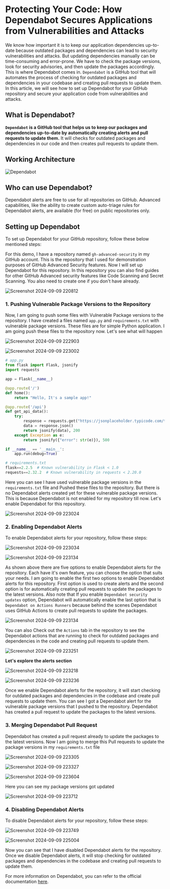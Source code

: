 # Protecting Your Code: How Dependabot Secures Applications from Vulnerabilities and Attacks

We know how important it is to keep our application dependencies up-to-date because outdated packages and dependencies can lead to security vulnerabilities and attacks. But updating dependencies manually can be time-consuming and error-prone. We have to check the package versions, look for security advisories, and then update the packages accordingly. This is where Dependabot comes in. `Dependabot` is a GitHub tool that will automates the process of checking for outdated packages and dependencies in your codebase and creating pull requests to update them. In this article, we will see how to set up Dependabot for your GitHub repository and secure your application code from vulnerabilities and attacks.

## What is Dependabot?

**`Dependabot` is a GitHub tool that helps us to keep our packages and dependencies up-to-date by automatically creating alerts and pull requests to update them.** It will checks for outdated packages and dependencies in our code and then creates pull requests to update them.

## Working Architecture

![Dependabot](https://github.com/user-attachments/assets/d35e2609-786d-4458-b4ad-197f1aff1788)

## Who can use Dependabot?

Dependabot alerts are free to use for all repositories on GitHub. Advanced capabilities, like the ability to create custom auto-triage rules for Dependabot alerts, are available (for free) on public repositories only.

## Setting up Dependabot

To set up Dependabot for your GitHub repository, follow these below mentioned steps:

For this demo, I have a repository named `gh-advanced-security` in my GitHub account. This is the repository that I used for demonstration purposes of GitHub Advanced Security features. Now I will set up Dependabot for this repository. In this repository you can also find guides for other GitHub Advanced security features like Code Scanning and Secret Scanning. You also need to create one if you don't have already.


![Screenshot 2024-09-09 220812](https://github.com/user-attachments/assets/47807865-93f5-4af1-922d-91dfe4d7acdb)


### 1. Pushing Vulnerable Package Versions to the Repository

Now, I am going to push some files with Vulnerable Package versions to the repository. I have created a files named `app.py` and `requirements.txt` with vulnerable package versions. These files are for simple Python application. I am going push these files to the repository now. Let's see what will happen


![Screenshot 2024-09-09 222903](https://github.com/user-attachments/assets/3c0c7840-bcd2-45af-9183-92ae09cff82c)


![Screenshot 2024-09-09 223002](https://github.com/user-attachments/assets/8b59d8db-737c-400f-8911-f4256511b018)



```python
# app.py
from flask import Flask, jsonify
import requests

app = Flask(__name__)

@app.route('/')
def home():
    return "Hello, It's a sample app!"

@app.route('/api')
def get_api_data():
    try:
        response = requests.get("https://jsonplaceholder.typicode.com/todos/1")
        data = response.json()
        return jsonify(data), 200
    except Exception as e:
        return jsonify({"error": str(e)}), 500

if __name__ == '__main__':
    app.run(debug=True)
```

```python
# requirements.txt
flask==2.2.5  # Known vulnerability in Flask < 1.0
requests==2.32.2  # Known vulnerability in requests < 2.20.0
```

Here you can see I have used vulnerable package versions in the `requirements.txt` file and Pushed these files to the repository. But there is no Dependabot alerts created yet for these vulnerable package versions. This is because Dependabot is not enabled for my repository till now. Let's enable Dependabot for this repository.


![Screenshot 2024-09-09 223024](https://github.com/user-attachments/assets/b841337b-006b-402c-b35d-faae52f8581d)


### 2. Enabling Dependabot Alerts

To enable Dependabot alerts for your repository, follow these steps:


![Screenshot 2024-09-09 223034](https://github.com/user-attachments/assets/c441e441-8e3d-4061-abf0-eadb843a808e)


![Screenshot 2024-09-09 223134](https://github.com/user-attachments/assets/41d0d447-c9c1-42c4-83f3-74cf5a8093ce)


As shown above there are five options to enable Dependabot alerts for the repository. Each have it's own feature, you can choose the option that suits your needs. I am going to enable the first two options to enable Dependabot alerts for this repository. First option is used to create alerts and the second option is for automatically creating pull requests to update the packages to the latest versions. Also note that If you enable `Dependabot security updates` option, Dependabot will automatically enable the last option that is `Dependabot on Actions Runners` because behind the scenes Dependabot uses GitHub Actions to create pull requests to update the packages.


![Screenshot 2024-09-09 223134](https://github.com/user-attachments/assets/a69628b8-9214-4780-aeef-cd38cbc0a241)


You can also Check out the `Actions` tab in the repository to see the Dependabot actions that are running to check for outdated packages and dependencies in the code and creating pull requests to update them.


![Screenshot 2024-09-09 223251](https://github.com/user-attachments/assets/2317662e-3059-4cf0-9680-89fff07d371f)


**Let's explore the alerts section**


![Screenshot 2024-09-09 223218](https://github.com/user-attachments/assets/706dbf10-3902-4665-ac6f-ef0d741a0dbe)


![Screenshot 2024-09-09 223236](https://github.com/user-attachments/assets/8c8b48ae-2a32-409d-a86f-a3860e27c8ba)


Once we enable Dependabot alerts for the repository, it will start checking for outdated packages and dependencies in the codebase and create pull requests to update them. You can see I got a Dependabot alert for the vulnerable package versions that I pushed to the repository. Dependabot has created a pull request to update the packages to the latest versions.

### 3. Merging Dependabot Pull Request

Dependabot has created a pull request already to update the packages to the latest versions. Now I am going to merge this Pull requests to update the package versions in my `requirements.txt` file


![Screenshot 2024-09-09 223305](https://github.com/user-attachments/assets/a76e85b8-fce4-4a81-bc2a-df29fcc0f4e8)


![Screenshot 2024-09-09 223327](https://github.com/user-attachments/assets/2542be86-05b2-415b-b43a-980a9005e0c2)


![Screenshot 2024-09-09 223604](https://github.com/user-attachments/assets/c07097c4-393a-44dc-889c-9ce2e73dfe93)


Here you can see my package versions got updated


![Screenshot 2024-09-09 223712](https://github.com/user-attachments/assets/8e5c5b0b-0ff9-46a8-8efe-b48f9db2cff6)


### 4. Disabling Dependabot Alerts

To disable Dependabot alerts for your repository, follow these steps:


![Screenshot 2024-09-09 223749](https://github.com/user-attachments/assets/08175644-cf4f-4920-a23b-ae90fdfa740a)


![Screenshot 2024-09-09 225004](https://github.com/user-attachments/assets/a78d5bc2-60c9-4c0f-a6f2-425f1ca32508)

Now you can see that I have disabled Dependabot alerts for the repository. Once we disable Dependabot alerts, it will stop checking for outdated packages and dependencies in the codebase and creating pull requests to update them.


For more information on Dependabot, you can refer to the official documentation [here](https://docs.github.com/en/code-security/supply-chain-security/keeping-your-dependencies-updated-automatically/about-dependabot-version-updates).